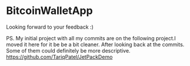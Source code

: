 # BitcoinWalletApp

Looking forward to your feedback :)

PS. My initial project with all my commits are on the following project.I moved it here for it be be a bit cleaner. After looking back at the commits. Some of them could definitely be more descriptive.
https://github.com/TariqPatel/JetPackDemo
